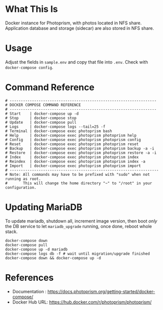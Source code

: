 # What This Is
Docker instance for Photoprism, with photos located in NFS share. Application
database and storage (sidecar) are also stored in NFS share.

# Usage
Adjust the fields in `sample.env` and copy that file into `.env`. Check with
`docker-compose config`.

# Command Reference
```
# ------------------------------------------------------------------
# DOCKER COMPOSE COMMAND REFERENCE
# ------------------------------------------------------------------
# Start    | docker-compose up -d
# Stop     | docker-compose stop
# Update   | docker-compose pull
# Logs     | docker-compose logs --tail=25 -f
# Terminal | docker-compose exec photoprism bash
# Help     | docker-compose exec photoprism photoprism help
# Config   | docker-compose exec photoprism photoprism config
# Reset    | docker-compose exec photoprism photoprism reset
# Backup   | docker-compose exec photoprism photoprism backup -a -i
# Restore  | docker-compose exec photoprism photoprism restore -a -i
# Index    | docker-compose exec photoprism photoprism index
# Reindex  | docker-compose exec photoprism photoprism index -a
# Import   | docker-compose exec photoprism photoprism import
# -------------------------------------------------------------------
# Note: All commands may have to be prefixed with "sudo" when not running as root.
#       This will change the home directory "~" to "/root" in your configuration.
```

# Updating MariaDB

To update mariadb, shutdown all, increment image version, then boot _only_ the DB service to let `mariadb_upgrade` running,
once done, reboot whole stack.
```
docker-compose down
docker-compose pull
docker-compose up -d mariadb
docker-compose logs db -f # wait until migration/upgrade finished
docker-compose down && docker-compose up -d
```

# References
- Documentation : https://docs.photoprism.org/getting-started/docker-compose/
- Docker Hub URL: https://hub.docker.com/r/photoprism/photoprism/
